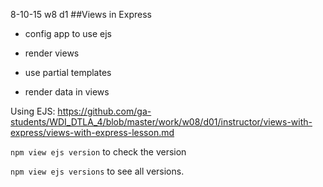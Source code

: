 8-10-15 w8 d1
##Views in Express
- config app to use ejs

- render views

- use partial templates

- render data in views

Using EJS:
https://github.com/ga-students/WDI_DTLA_4/blob/master/work/w08/d01/instructor/views-with-express/views-with-express-lesson.md

`npm view ejs version` to check the version

`npm view ejs versions` to see all versions.

